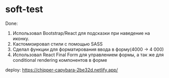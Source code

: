 # soft-test
Done:

1. Использовал Bootstrap/React для подсказки при наведение на иконку.
2. Кастомизировал стили с помощью SASS
3. Сделал функции для форматирования ввода в форму(4000 -> 4 000)
4. Использовал React Final Form для управлением формы, а так же для conditional rendering компонентов в форме

deploy: https://chipper-capybara-2be32d.netlify.app/
